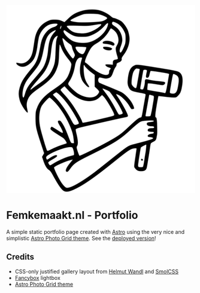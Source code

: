 ![Femkemaakt.nl - Portfolio](./public/favicon.svg)

# Femkemaakt.nl - Portfolio

A simple static portfolio page created with [Astro](https://astro.build/) using the very nice and simplistic [Astro Photo Grid theme](https://astro.build/themes/details/astro-photo-grid/). 
See the [deployed version](https://portfolio.femkemaakt.nl)!

## Credits

- CSS-only justified gallery layout from [Helmut Wandl](https://medium.com/@ehtmlu/css-image-grid-gallery-4ec8824560a1) and [SmolCSS](https://smolcss.dev/#smol-aspect-ratio-gallery)
- [Fancybox](https://fancyapps.com/fancybox/) lightbox
- [Astro Photo Grid theme](https://astro.build/themes/details/astro-photo-grid/)
